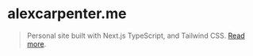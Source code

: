 # alexcarpenter.me

> Personal site built with Next.js TypeScript, and Tailwind CSS. [Read more](https://alexcarpenter.me/colophon).

